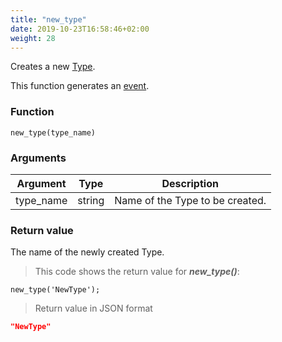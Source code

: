 ```yaml
---
title: "new_type"
date: 2019-10-23T16:58:46+02:00
weight: 28
---
```


Creates a new [Type](../../data-types/Type).

This function generates an [event](../../events).

### Function

`new_type(type_name)`

### Arguments

Argument | Type | Description
-------- | ---- | -----------
type_name | string | Name of the Type to be created.

### Return value

The name of the newly created Type.

> This code shows the return value for ***new_type()***:

```thingsdb,json_response
new_type('NewType');
```

> Return value in JSON format

```json
"NewType"
```

